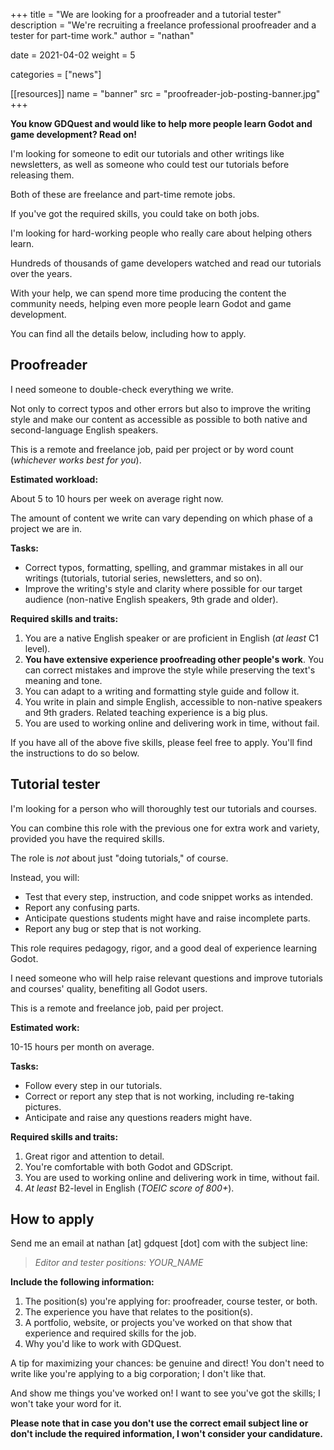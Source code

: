  +++
title = "We are looking for a proofreader and a tutorial tester"
description = "We're recruiting a freelance professional proofreader and a tester for part-time work."
author = "nathan"

date = 2021-04-02
weight = 5

categories = ["news"]

[[resources]]
name = "banner"
src = "proofreader-job-posting-banner.jpg"
+++

**You know GDQuest and would like to help more people learn Godot and game development? Read on!**

I'm looking for someone to edit our tutorials and other writings like newsletters, as well as someone who could test our tutorials before releasing them.

Both of these are freelance and part-time remote jobs.

If you've got the required skills, you could take on both jobs.

I'm looking for hard-working people who really care about helping others learn.

Hundreds of thousands of game developers watched and read our tutorials over the years.

With your help, we can spend more time producing the content the community needs, helping even more people learn Godot and game development.

You can find all the details below, including how to apply.

## Proofreader

I need someone to double-check everything we write. 

Not only to correct typos and other errors but also to improve the writing style and make our content as accessible as possible to both native and second-language English speakers.

This is a remote and freelance job, paid per project or by word count (_whichever works best for you_).

**Estimated workload:**

About 5 to 10 hours per week on average right now.

The amount of content we write can vary depending on which phase of a project we are in.

**Tasks:**

- Correct typos, formatting, spelling, and grammar mistakes in all our writings (tutorials, tutorial series, newsletters, and so on).
- Improve the writing's style and clarity where possible for our target audience (non-native English speakers, 9th grade and older).

**Required skills and traits:**

1. You are a native English speaker or are proficient in English (_at least_ C1 level).
2. **You have extensive experience proofreading other people's work**. You can correct mistakes and improve the style while preserving the text's meaning and tone.
3. You can adapt to a writing and formatting style guide and follow it.
4. You write in plain and simple English, accessible to non-native speakers and 9th graders. Related teaching experience is a big plus.
5. You are used to working online and delivering work in time, without fail.

If you have all of the above five skills, please feel free to apply. You'll find the instructions to do so below.

## Tutorial tester

I'm looking for a person who will thoroughly test our tutorials and courses.

You can combine this role with the previous one for extra work and variety, provided you have the required skills.

The role is *not* about just "doing tutorials," of course.

Instead, you will:

- Test that every step, instruction, and code snippet works as intended.
- Report any confusing parts.
- Anticipate questions students might have and raise incomplete parts.
- Report any bug or step that is not working.

This role requires pedagogy, rigor, and a good deal of experience learning Godot.

I need someone who will help raise relevant questions and improve tutorials and courses' quality, benefiting all Godot users.

This is a remote and freelance job, paid per project.

**Estimated work:**

10-15 hours per month on average.

**Tasks:**

- Follow every step in our tutorials.
- Correct or report any step that is not working, including re-taking pictures.
- Anticipate and raise any questions readers might have.

**Required skills and traits:**

1. Great rigor and attention to detail.
1. You're comfortable with both Godot and GDScript.
1. You are used to working online and delivering work in time, without fail.
1. _At least_ B2-level in English (_TOEIC score of 800+_).

## How to apply

Send me an email at nathan [at] gdquest [dot] com with the subject line:

> _Editor and tester positions: YOUR\_NAME_

**Include the following information:**

1. The position(s) you're applying for: proofreader, course tester, or both.
1. The experience you have that relates to the position(s).
1. A portfolio, website, or projects you've worked on that show that experience and required skills for the job.
1. Why you'd like to work with GDQuest.

A tip for maximizing your chances: be genuine and direct! You don't need to write like you're applying to a big corporation; I don't like that.

And show me things you've worked on! I want to see you've got the skills; I won't take your word for it.

**Please note that in case you don't use the correct email subject line or don't include the required information, I won't consider your candidature.**
